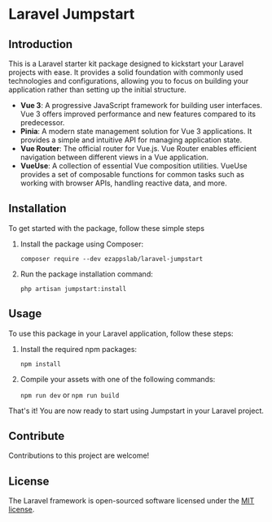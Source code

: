 # Laravel Jumpstart

## Introduction

This is a Laravel starter kit package designed to kickstart your Laravel projects with ease. It provides a solid foundation with commonly used technologies and configurations, allowing you to focus on building your application rather than setting up the initial structure.

- **Vue 3**: A progressive JavaScript framework for building user interfaces. Vue 3 offers improved performance and new features compared to its predecessor.
- **Pinia**: A modern state management solution for Vue 3 applications. It provides a simple and intuitive API for managing application state.
- **Vue Router**: The official router for Vue.js. Vue Router enables efficient navigation between different views in a Vue application.
- **VueUse**: A collection of essential Vue composition utilities. VueUse provides a set of composable functions for common tasks such as working with browser APIs, handling reactive data, and more.

## Installation

To get started with the package, follow these simple steps

1. Install the package using Composer:

   ```composer require --dev ezappslab/laravel-jumpstart```

2. Run the package installation command:
   
   ```php artisan jumpstart:install```

## Usage

To use this package in your Laravel application, follow these steps:

1. Install the required npm packages:

   ```npm install```

2. Compile your assets with one of the following commands:

   ```npm run dev```
   or
   ```npm run build```

That's it! You are now ready to start using Jumpstart in your Laravel project.

## Contribute

Contributions to this project are welcome!

## License

The Laravel framework is open-sourced software licensed under the [MIT license](https://opensource.org/licenses/MIT).
